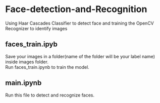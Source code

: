 # Face-detection-and-Recognition
Using Haar Cascades Classifier to detect face and training the OpenCV Recognizer to identify images


## faces_train.ipyb
Save your images in a folder(name of the folder will be your label name) inside images folder. </br>
Run faces_train.ipynb to train the model.

## main.ipynb
Run this file to detect and recognize faces.
